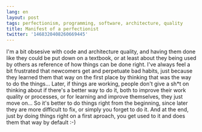```yaml
---
lang: en
layout: post
tags: perfectionism, programming, software, architecture, quality
title: Manifest of a perfectionist
twitter: '1468320408260669445'
---
```


I'm a bit obsesive with code and architecture quality, and having them done like
they could be put down on a textbook, or at least about they being used by
others as reference of how things can be done right. I've always feel a bit
frustrated that newcomers get and perpetuate bad habits, just because they
learned them that way on the first place by thinking that was the way to do the
things... Later, if things are working, people don't give a sh*t on thinking
about if there's a better way to do it, both to improve their work quality or
processes, or for learning and improve themselves, they just move on... So it's
better to do things right from the beginning, since later they are more
difficult to fix, or simply you forget to do it. And at the end, just by doing
things right on a first aproach, you get used to it and does them that way by
default :-)
